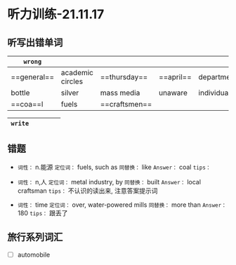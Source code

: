 # 听力训练-21.11.17

## 听写出错单词

| `wrong`     |                  |              |           |            |         |
| ----------- | ---------------- | ------------ | --------- | ---------- | ------- |
| ==general== | academic circles | ==thursday== | ==april== | department | clothes |
| bottle      | silver           | mass media   | unaware   | individual | illegal |
| ==coa==l    | fuels            | ==craftsmen==    |           |            |         |

| `write`   |            |                     |        |            |
| --------- | ---------- | ------------------- | ------ | ---------- |


## 错题

-   `词性：` n.能源
	`定位词：` fuels, such as
	`同替换：` like
	`Answer：` coal
	`tips：` 

-   `词性：` n,人
	`定位词：` metal industry, by
	`同替换：` built
	`Answer：` local craftsman
	`tips：` 不认识的读出来, 注意答案提示词

-   `词性：` time
	`定位词：` over, water-powered mills
	`同替换：` more than
	`Answer：` 180
	`tips：` 跟丢了


## 旅行系列词汇

- [ ] automobile